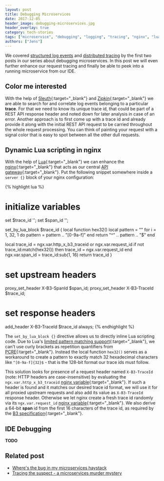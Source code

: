 ```yaml
---
layout: post
title: Debugging Microservices
date: 2017-12-05
header_image: debugging-microservices.jpg
header_overlay: true
category: tech-stories
tags: ["microservice", "debugging", "logging", "tracing", "nginx", "lua"]
authors: ["Jens"]
---
```


<style>

.twitter-tweet {
  margin: auto;
}
</style>

We covered [structured log events](/blog/tech-stories/where-is-the-bug-in-my-microservices-haystack/) and [distributed tracing](/blog/tech-stories/tracing-the-suspect-a-microservices-murder-mystery/) by the first two posts in our series about debugging microservices.
In this post we will even further enhance our request tracing and finally be able to peek into a running microservice from our IDE.

## Color me interested

With the help of [Sleuth](https://cloud.spring.io/spring-cloud-sleuth/){:target="_blank"} and [Zipkin](http://zipkin.io/){:target="_blank"} we are able to search for and correlate log events belonging to a particular **trace**.
For that we need to know its unique trace id, that could be part of a REST API response header and noted down for later analysis in case of an error.
Another approach is to first come up with a trace id and already provide it along with the initial REST API request to be carried throughout the whole request processing.
You can think of painting your request with a signal color that is easy to spot between all the other dull requests.

## Dynamic Lua scripting in nginx

With the help of [Lua](https://github.com/openresty/lua-nginx-module#readme){:target="_blank"} we can enhance the [nginx](https://nginx.org/en/){:target="_blank"} that acts as our central [API gateway](http://microservices.io/patterns/apigateway.html){:target="_blank"}.
Put the following snippet somewhere inside a `server {}` block of your nginx configuration:

{% highlight lua %}
# initialize variables
set $trace_id '';
set $span_id '';

set_by_lua_block $trace_id {
  local function hex32()
    local pattern  = ""
    for i = 1, 32, 1 do
      pattern = pattern .. "[0-9a-f]"
    end
    return "^" .. pattern .. "$"
  end

  local trace_id = ngx.var.http_x_b3_traceid or ngx.var.request_id
  if not trace_id:match(hex32()) then
    trace_id = ngx.var.request_id
  end
  ngx.var.span_id = trace_id:sub(1, 16)
  return trace_id
}

# set upstream headers
proxy_set_header X-B3-SpanId  $span_id;
proxy_set_header X-B3-TraceId $trace_id;

# set response headers
add_header       X-B3-TraceId $trace_id always;
{% endhighlight %}

The `set_by_lua_block {}` directive allows us to directly inline Lua scripting code.
Due to Lua's [limited pattern matching support](http://lua-users.org/wiki/PatternsTutorial){:target="_blank"}, we can't use curly brackets as repetition quantifiers from [PCRE](https://www.pcre.org/current/doc/html/pcre2pattern.html#SEC17){:target="_blank"}.
Instead the local function `hex32()` serves as a workaround to create a pattern to exactly match 32 hexadecimal characters like `^[0-9a-f]{32}$` - that is the 128-bit format our trace ids must follow.

This solution looks for presence of a request header named `X-B3-TraceId` (note: HTTP headers are case-insensitive) by evaluating the `ngx.var.http_x_b3_traceid` [nginx variable](http://nginx.org/en/docs/http/ngx_http_core_module.html#var_http_){:target="_blank"}.
If such a header is found and it matches our desired trace id format, we will use it for all proxied upstream requests and also add its value as `X-B3-TraceId` response header.
Otherwise we let nginx create a fresh trace id randomly via its `ngx.var.request_id` [nginx variable](http://nginx.org/en/docs/http/ngx_http_core_module.html#var_request_id){:target="_blank"}.
We also derive a 64-bit **span** id from the first 16 characters of the trace id, as required by the [B3 specification](https://github.com/openzipkin/b3-propagation#spanid-1){:target="_blank"}.


## IDE Debugging
**TODO**

## Related post

* [Where's the bug in my microservices haystack](/blog/tech-stories/where-is-the-bug-in-my-microservices-haystack/)
* [Tracing the suspect - a microservices murder mystery](/blog/tech-stories/tracing-the-suspect-a-microservices-murder-mystery/)
